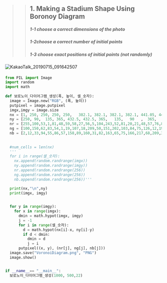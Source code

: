 
# <Voronoi Diagram>
 
 
 >>##  1. Making a Stadium Shape Using Boronoy Diagram
>> ##### 1-1 choose a correct dimensions of the photo
>> ##### 1-2choose a correct number of initial points
>> ##### 1-3 choose exact positions of initial points (not randomly)
![KakaoTalk_20190715_091642507](https://user-images.githubusercontent.com/45711050/61309226-c3e36d80-a82c-11e9-9a91-d9caa332bc68.png)

#### <MY CODE> 

```python
from PIL import Image
import random
import math
 
def 보로노이_다이어그램_생성(폭, 높이, 셀_숫자): 
  image = Image.new("RGB", (폭, 높이))
  putpixel = image.putpixel
  imgx,imgy = image.size
  nx = [1, 250, 250, 250, 250,   382.1, 382.1, 382.1, 382.1, 441.05, 441.05, 708.95,708.95,708.95,708.95, 650,  650,  791.975,791.975,791.975,791.975,  930]
  ny = [250, 90,  135, 365, 432.5, 432.5, 365,   135,   90   ,  365,   135,    90,135,365,432.5,            365, 135,  90, 135, 365,           432.5  , 250]
  nr = [255,100,53,1,81,48,59,58,27,56,5,104,243,52,81,20,21,48,57,76,85,24 ]
  ng = [100,150,62,83,54,1,19,107,18,209,50,151,202,103,84,75,126,12,199,43,19,51]
  nb = [2,12,33,94,55,86,57,158,89,160,31,82,163,65,75,166,217,68,209,30,21,52 ]
  
  
  #num_cells = len(nx)
  '''
  for i in range(셀_숫자):
    nx.append(random.randrange(imgx))
    ny.append(random.randrange(imgy))
    nr.append(random.randrange(256))
    ng.append(random.randrange(256))
    nb.append(random.randrange(256))'''

  print(nx,"\n",ny)
  print(imgx, imgy)

  
  for y in range(imgy):
    for x in range(imgx):
      dmin = math.hypot(imgx, imgy)
      j = -1
      for i in range(셀_숫자):
        d = math.hypot(nx[i]-x, ny[i]-y)
        if d < dmin:
          dmin = d
          j = i
      putpixel((x, y), (nr[j], ng[j], nb[j]))
  image.save("VoronoiDiagram.png", "PNG")
  image.show()


if __name__== "__main__":
  보로노이_다이어그램_생성(1000, 500,22)
```



